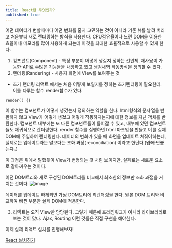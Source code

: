 ```yaml
---
title: React란 무엇인가?
published: true
---
```


어떤 데이터가 변할때마다 어떤 변화를 줄지 고민하는 것이 아니라 기존 뷰를 날려 버리고 처음부터 새로 랜더링하는 방식을 사용한다.
CPU점유율이나 느린 DOM을 이용한 효율이나 메모리를 많이 사용하게 되는데 이것을 최대한 효율적으로 사용할 수 있게 한다.

1. 컴포넌트(Component) - 특정 부분이 어떻게 생길지 정하는 선언체, 재사용이 가능한 API로 수많은 기능들을 내장하고 있고 생김새와 작동방식을 정의할 수 있다.
2. 렌더링(Randering) - 사용자 화면에 View를 보여주는 것
- 초기 랜더링
리액트 에서는 처음 어떻게 보일지를 정하는 초기렌더링이 필요한데.
이를 다루는 함수 render함수가 있다.
```
render() {}
```
이 함수는 컴포넌트가 어떻게 생겼는지 정의하는 역할을 한다.
html형식의 문자열을 반환하지 않고 View가 어떻게 생겼고 어떻게 작동하지는지에 대한 정보를 지닌 객체를 반환한다.
컴포넌트 내부에는 또 다른 컴포넌트들이 들어갈 수 있고, 내부에 있던 컴포넌트들도 재귀적으로 렌더링한다.
render 함수를 실행하면 html 마크업을 만들고 이를 실제 DOM에 주입하여 렌더링한다.
데이터의 변화가 있을 때 화면을 업데이트 쳐줘야하는데, 실제로는 업데이트라는 말보다는 조화 과정(reconciliation) 이라고 한단다.(~~입에 안붙는다..~~)

이 과정은 위에서 말했듯이 View가 변형되는 것 처럼 보이지만, 실제로는 새로운 요소로 갈아끼우는 것이다.

이전 DOM트리와 새로 구성된 DOM트리를 비교해서 최소한의 정보만 조화 과정을 거치는 것이다.
![image](https://github.com/dev-nuruhee/nlog/assets/54430432/4356efca-b4f3-492e-86d9-5dee0bf4c664)

데이터를 업데이트 하게되면 가상 DOM트리에 리렌더링을 한다.
원본 DOM 트리와 비교하여 바뀐 부분만 실제 DOM에 적용한다.

3. 리액트는 오직 View만 담당한다. 그렇기 때문에 프레임워크가 아니라 라이브러리로 보는 것이 맞다. Ajax, Routing 이런 것들은 직접 구현을 해야한다.

이제 실제 리액트 설치를 진행해보자!

[React 설치하기](https://dev-nuruhee.github.io/nlog/React02)